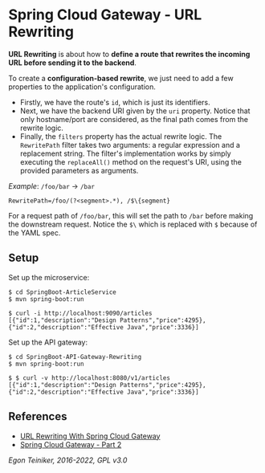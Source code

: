 # Spring Cloud Gateway - URL Rewriting

**URL Rewriting** is about how to **define a route that rewrites the incoming URL before sending it to the backend**.

To create a **configuration-based rewrite**, we just need to add a few properties to the application's configuration.
* Firstly, we have the route's `id`, which is just its identifiers. 
* Next, we have the backend URI given by the `uri` property. Notice that only hostname/port are considered, as the 
  final path comes from the rewrite logic.
* Finally, the `filters` property has the actual rewrite logic. 
  The `RewritePath` filter takes two arguments: a regular expression and a replacement string.
  The filter's implementation works by simply executing the `replaceAll()` method on the request's URI, 
  using the provided parameters as arguments.

_Example_: `/foo/bar` -> `/bar`
```
RewritePath=/foo/(?<segment>.*), /$\{segment}
```
For a request path of `/foo/bar`, this will set the path to `/bar` before making the downstream request.
Notice the `$\` which is replaced with `$` because of the YAML spec.


## Setup

Set up the microservice: 
```
$ cd SpringBoot-ArticleService
$ mvn spring-boot:run

$ curl -i http://localhost:9090/articles
[{"id":1,"description":"Design Patterns","price":4295},{"id":2,"description":"Effective Java","price":3336}]
```

Set up the API gateway:
```
$ cd SpringBoot-API-Gateway-Rewriting
$ mvn spring-boot:run

$ $ curl -v http://localhost:8080/v1/articles
[{"id":1,"description":"Design Patterns","price":4295},{"id":2,"description":"Effective Java","price":3336}]
```



## References

* [URL Rewriting With Spring Cloud Gateway](https://www.baeldung.com/spring-cloud-gateway-url-rewriting)
* [Spring Cloud Gateway - Part 2](https://thetechstack.net/spring-cloud-gateway-part-2)

*Egon Teiniker, 2016-2022, GPL v3.0*